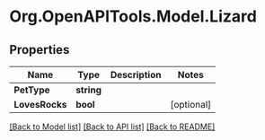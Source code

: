 
# Org.OpenAPITools.Model.Lizard

## Properties

Name | Type | Description | Notes
------------ | ------------- | ------------- | -------------
**PetType** | **string** |  | 
**LovesRocks** | **bool** |  | [optional] 

[[Back to Model list]](../README.md#documentation-for-models)
[[Back to API list]](../README.md#documentation-for-api-endpoints)
[[Back to README]](../README.md)

